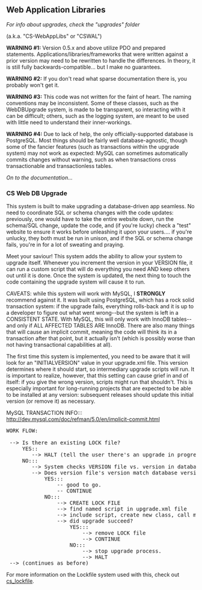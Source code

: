 ## Web Application Libraries

*For info about upgrades, check the "upgrades" folder*

(a.k.a. "CS-WebAppLibs" or "CSWAL")

__WARNING #1:__ Version 0.5.x and above utilize PDO and prepared statements. 
Applications/libraries/frameworks that were written against a prior version may 
need to be rewritten to handle the differences.  In theory, it is still fully 
backwards-compatible... but I make no guarantees.

__WARNING #2:__ If you don't read what sparse documentation there is, you 
probably won't get it.

__WARNING #3:__ This code was not written for the faint of heart. The naming 
conventions may be inconsistent. Some of these classes, such as the WebDBUpgrade 
system, is made to be transparent, so interacting with it can be difficult; 
others, such as the logging system, are meant to be used with little need to 
understand their inner-workings. 

__WARNING #4:__ Due to lack of help, the only officially-supported database is 
PostgreSQL.  Most things should be fairly well database-agnostic, though some of 
the fancier features (such as transactions within the upgrade system) may not 
work as expected: MySQL can sometimes automatically commits changes without 
warning, such as when transactions cross transactionable and transactionless 
tables.

*On to the documentation...*

### CS Web DB Upgrade

This system is built to make upgrading a database-driven app seamless.  No need
to coordinate SQL or schema changes with the code updates: previously, one would 
have to take the entire website down, run the schema/SQL change, update the code, 
and (if you're lucky) check a "test" website to ensure it works before unleashing
it upon your users.... if you're unlucky, they both must be run in unison, and 
if the SQL or schema change fails, you're in for a lot of sweating and praying.

Meet your saviour!  This system adds the ability to allow your system to upgrade 
itself.  Whenever you increment the version in your VERSION file, it can run a 
custom script that will do everything you need AND keep others out until it is 
done.  Once the system is updated, the next thing to touch the code containing 
the upgrade system will cause it to run.

CAVEATS: while this system will work with MySQL, I **STRONGLY** recommend 
against it.  It was built using PostgreSQL, which has a rock solid transaction 
system: if the upgrade fails, everything rolls-back and it is up to a developer
to figure out what went wrong--but the system is left in a CONSISTENT STATE. 
With MySQL, this will only work with InnoDB tables--and only if ALL AFFECTED 
TABLES ARE InnoDB.  There are also many things that will cause an implicit 
commit, meaning the code will think its in a transaction after that point, but 
it actually isn't (which is possibly worse than not having transactional 
capabilities at all).

The first time this system is implemented, you need to be aware that it will 
look for an "INITIALVERSION" value in your upgrade.xml file.  This version 
determines where it should start, so intermediary upgrade scripts will run. It 
is important to realize, however, that this setting can cause grief in and of 
itself: if you give the wrong version, scripts might run that shouldn't.  This 
is especially important for long-running projects that are expected to be able 
to be installed at any version: subsequent releases should update this initial 
version (or remove it) as necessary.

MySQL TRANSACTION INFO::: http://dev.mysql.com/doc/refman/5.0/en/implicit-commit.html

<pre>
WORK FLOW:

 --> Is there an existing LOCK file?
	 YES::
	 	--> HALT (tell the user there's an upgrade in progress).
	 NO:::
	 	--> System checks VERSION file vs. version in database
	 	--> Does version file's version match database version?
	 		YES:::
	 			-- good to go. 
	 			-- CONTINUE
	 		NO:::
	 			--> CREATE LOCK FILE
	 			--> find named script in upgrade.xml file
	 			--> include script, create new class, call method (in upgrade.xml file)
	 			--> did upgrade succeed?
	 				YES:::
	 					--> remove LOCK file
	 					--> CONTINUE
	 				NO:::
	 					--> stop upgrade process.
	 					--> HALT
 --> (continues as before)
</pre>

For more information on the Lockfile system used with this, check out [cs_lockfile](README_lockfile.md).
